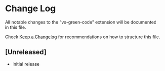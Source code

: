 # Change Log

All notable changes to the "vs-green-code" extension will be documented in this file.

Check [Keep a Changelog](http://keepachangelog.com/) for recommendations on how to structure this file.

## [Unreleased]

- Initial release